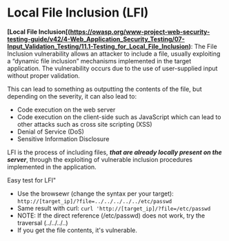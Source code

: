 # Local File Inclusion (LFI)

**[Local File Inclusion[(https://owasp.org/www-project-web-security-testing-guide/v42/4-Web_Application_Security_Testing/07-Input_Validation_Testing/11.1-Testing_for_Local_File_Inclusion)**: The File Inclusion vulnerability allows an attacker to include a file, usually exploiting a “dynamic file inclusion” mechanisms implemented in the target application. The vulnerability occurs due to the use of user-supplied input without proper validation.

This can lead to something as outputting the contents of the file, but depending on the severity, it can also lead to:
- Code execution on the web server
- Code execution on the client-side such as JavaScript which can lead to other attacks such as cross site scripting (XSS)
- Denial of Service (DoS)
- Sensitive Information Disclosure

LFI is the process of including files, ***that are already locally present on the server***, through the exploiting of vulnerable inclusion procedures implemented in the application.

Easy test for LFI" 
- Use the browsewr (change the syntax per your target): `http://[target_ip]/?file=../../../../../etc/passwd` 
- Same result with curl: `curl 'http://[target_ip]/?file=/etc/passwd`
- NOTE: If the direct reference (/etc/passwd) does not work, try the traversal (../../../..)
- If you get the file contents, it's vulnerable.


